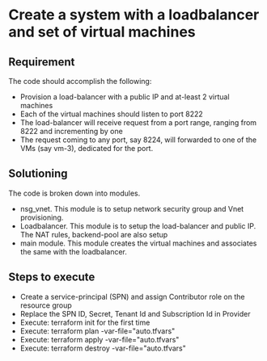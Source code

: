 # Create a system with a loadbalancer and set of virtual machines

## Requirement

The code should accomplish the following:

- Provision a load-balancer with a public IP and at-least 2 virtual machines
- Each of the virtual machines should listen to port 8222
- The load-balancer will receive request from a port range, ranging from 8222 and incrementing by one
- The request coming to any port, say 8224, will forwarded to one of the VMs (say vm-3), dedicated for the port.

## Solutioning

The code is broken down into modules.
- nsg_vnet. This module is to setup network security group and Vnet provisioning.
- Loadbalancer. This module is to setup the load-balancer and public IP. The NAT rules, backend-pool are also setup
- main module. This module creates the virtual machines and associates the same with the loadbalancer.

## Steps to execute

- Create a service-principal (SPN) and assign Contributor role on the resource group
- Replace the SPN ID, Secret, Tenant Id and Subscription Id in Provider
- Execute: terraform init for the first time
- Execute: terraform plan -var-file="auto.tfvars"
- Execute: terraform apply -var-file="auto.tfvars"
- Execute: terraform destroy -var-file="auto.tfvars"

